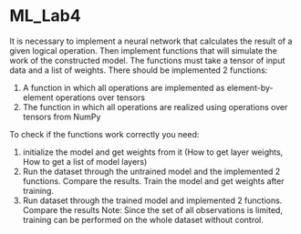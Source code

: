 # ML_Lab4
It is necessary to implement a neural network that calculates the result of a given logical operation. Then implement functions that will simulate the work of the constructed model. The functions must take a tensor of input data and a list of weights. There should be implemented 2 functions:
1. A function in which all operations are implemented as element-by-element operations over tensors
2. The function in which all operations are realized using operations over tensors from NumPy

To check if the functions work correctly you need:
1. initialize the model and get weights from it (How to get layer weights, How to get a list of model layers)
2. Run the dataset through the untrained model and the implemented 2 functions. Compare the results.
Train the model and get weights after training.
4. Run dataset through the trained model and implemented 2 functions. Compare the results
Note: Since the set of all observations is limited, training can be performed on the whole dataset without control.
